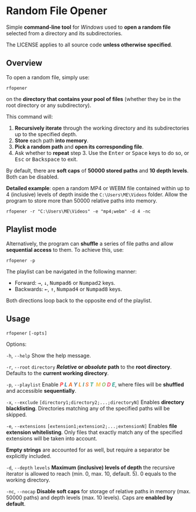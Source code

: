 # Random File Opener

Simple **command-line tool** for *Windows* used to **open a random file** selected from a directory and its subdirectories.

The LICENSE applies to all source code **unless otherwise specified**.

## Overview

To open a random file, simply use:

```shell
rfopener
```

on the **directory that contains your pool of files** (whether they be in the root directory or any subdirectory).

This command will:
1. **Recursively iterate** through the working directory and its subdirectories up to the specified depth.
2. **Store** each path **into memory**.
3. **Pick a random path** and **open its corresponding file**.
4. Ask whether to **repeat** step 3. Use the <kbd>Enter</kbd> or <kbd>Space</kbd> keys to do so, or <kbd>Esc</kbd> or <kbd>Backspace</kbd> to exit.

By default, there are **soft caps** of **50000 stored paths** and **10 depth levels**. Both can be disabled.

**Detailed example**: open a random MP4 or WEBM file contained within up to 4 (inclusive) levels of depth inside the `C:\Users\ME\Videos` folder. Allow the program to store more than 50000 relative paths into memory. 

```shell
rfopener -r "C:\Users\ME\Videos" -e "mp4;webm" -d 4 -nc
```

## Playlist mode

Alternatively, the program can **shuffle** a series of file paths and allow **sequential access** to them. To achieve this, use:

```shell
rfopener -p
```

The playlist can be navigated in the following manner:
- Forward: <kbd>&rarr;</kbd>, <kbd>&darr;</kbd>, <kbd>Numpad6</kbd> or <kbd>Numpad2</kbd> keys.
- Backwards: <kbd>&larr;</kbd>, <kbd>&uarr;</kbd>, <kbd>Numpad4</kbd> or <kbd>Numpad8</kbd> keys.

Both directions loop back to the opposite end of the playlist.

## Usage

`rfopener` `[-opts]`

Options:

`-h`, `--help` Show the help message.

`-r`, `--root` `directory` ***Relative* or *absolute* path** to the **root directory**. Defaults to the **current working directory**.

`-p`, `--playlist` Enable
***<span style="color:#f94144">P</span>
<span style="color:#277da1">L</span>
<span style="color:#f3722c">A</span>
<span style="color:#577590">Y</span>
<span style="color:#f8961e">L</span>
<span style="color:#4d908e">I</span>
<span style="color:#f9844a">S</span>
<span style="color:#43aa8b">T</span>&nbsp;
<span style="color:#f9c74f">M</span>
<span style="color:#90be6d">O</span>
<span style="color:#ef476f">D</span>
<span style="color:#2a9d8f">E</span>***,
where files will be **shuffled** and accessible **sequentially**.

`-x`, `--exclude` `[directory1;directory2;...;directoryN]` Enables **directory blacklisting**. Directories matching any of the specified paths will be skipped.

`-e`, `--extensions` `[extension1;extension2;...;extensionN]` Enables **file extension whitelisting**. Only files that exactly match any of the specified extensions will be taken into account.

**Empty strings** are accounted for as well, but require a separator be explicitly included.

`-d`, `--depth` `levels` **Maximum (inclusive) levels of depth** the recursive iterator is allowed to reach (min. 0, max. 10, default. 5). 0 equals to the working directory.

`-nc`, `--nocap` **Disable soft caps** for storage of relative paths in memory (max. 50000 paths) and depth levels (max. 10 levels). Caps are **enabled by default**.
